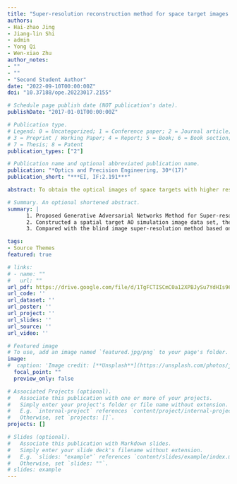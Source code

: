 ```yaml
---
title: "Super-resolution reconstruction method for space target images based on dense residual block-based GAN"
authors:
- Hai-zhao Jing
- Jiang-lin Shi
- admin
- Yong Qi
- Wen-xiao Zhu
author_notes:
- ""
- ""
- "Second Student Author"
date: "2022-09-10T00:00:00Z"
doi: "10.37188/ope.20223017.2155"

# Schedule page publish date (NOT publication's date).
publishDate: "2017-01-01T00:00:00Z"

# Publication type.
# Legend: 0 = Uncategorized; 1 = Conference paper; 2 = Journal article;
# 3 = Preprint / Working Paper; 4 = Report; 5 = Book; 6 = Book section;
# 7 = Thesis; 8 = Patent
publication_types: ["2"]

# Publication name and optional abbreviated publication name.
publication: "*Optics and Precision Engineering, 30*(17)"
publication_short: "***EI, IF:2.191***"

abstract: To obtain the optical images of space targets with higher resolution and clarity， it is necessary to perform super-resolution reconstruction on the degraded images corrected by ground-based adaptive optics （AO） imaging telescopes. The image super-resolution reconstruction method based on deep learning has a fast operation speed and provides rich high-frequency detail information of the image； it has been widely used in natural， medical， and remote sensing images， among other applications. Aiming at the characteristics of spatial target AO images with a single background， limited resolution， motion blur， turbulent blur， and overexposure， this study proposes using a deep learning-based generative adversarial network （GAN） method to realize the super-resolution of spatial target AO images. For resolution reconstruction， a training set of spatial target AO simulation images is first constructed for neural network training， and a GAN super-resolution reconstruction method based on dense residual blocks is then proposed. By changing the traditional residual network to dense residual blocks， improving the network depth， and introducing a relative average loss function into the discriminator network， the discriminator becomes more robust， and the training of the generative adversarial network becomes more stable. Experiments show that the proposed method improves the peak-to-noise ratio （PSNR） and structural similarity index measure （SSIM） by more than 11.6% and 10.3%， respectively， compared with traditional interpolation super-resolution methods. In addition， it improves the PSNR and SSIM by 6.5% and 4.9% on average， respectively， compared with the deep learning-based blind image super-resolution method. The proposed method effectively realizes the clear reconstruction of a spatial target AO image， reduces the artifacts of the reconstructed image， enriches image details， and achieves a better reconstruction effect.

# Summary. An optional shortened abstract.
summary: |
      1. Proposed Generative Adversarial Networks Method for Super-resolution Reconstruction of Degraded Images from Space Target Adaptive Optics Imaging Telescope
      2. Constructed a spatial target AO simulation image data set, the residual network is replaced by a dense residual block, and the relative average loss function is introduced into the discriminator network
      3. Compared with the blind image super-resolution method based on deep learning, the PSNR is improved by 6.5% and the SSIM is improved by 4.9% on average.

tags:
- Source Themes
featured: true

# links:
# - name: ""
#   url: ""
url_pdf: https://drive.google.com/file/d/1TgFCTISCmC0a12XPBJySu7YdHIs96P2c/view?usp=share_link
url_code: ''
url_dataset: ''
url_poster: ''
url_project: ''
url_slides: ''
url_source: ''
url_video: ''

# Featured image
# To use, add an image named `featured.jpg/png` to your page's folder. 
image:
#  caption: 'Image credit: [**Unsplash**](https://unsplash.com/photos/jdD8gXaTZsc)'
  focal_point: ""
  preview_only: false

# Associated Projects (optional).
#   Associate this publication with one or more of your projects.
#   Simply enter your project's folder or file name without extension.
#   E.g. `internal-project` references `content/project/internal-project/index.md`.
#   Otherwise, set `projects: []`.
projects: []

# Slides (optional).
#   Associate this publication with Markdown slides.
#   Simply enter your slide deck's filename without extension.
#   E.g. `slides: "example"` references `content/slides/example/index.md`.
#   Otherwise, set `slides: ""`.
# slides: example
---
```

